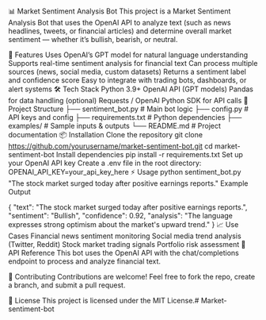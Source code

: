 📊 Market Sentiment Analysis Bot
This project is a Market Sentiment Analysis Bot that uses the OpenAI API to analyze text (such as news headlines, tweets, or financial articles) and determine overall market sentiment — whether it’s bullish, bearish, or neutral.

🚀 Features
Uses OpenAI’s GPT model for natural language understanding
Supports real-time sentiment analysis for financial text
Can process multiple sources (news, social media, custom datasets)
Returns a sentiment label and confidence score
Easy to integrate with trading bots, dashboards, or alert systems
🛠️ Tech Stack
Python 3.9+
OpenAI API (GPT models)
Pandas for data handling (optional)
Requests / OpenAI Python SDK for API calls
📂 Project Structure
├── sentiment_bot.py       # Main bot logic
├── config.py               # API keys and config
├── requirements.txt        # Python dependencies
├── examples/               # Sample inputs & outputs
└── README.md               # Project documentation
📦 Installation
Clone the repository
git clone https://github.com/yourusername/market-sentiment-bot.git
cd market-sentiment-bot
Install dependencies
pip install -r requirements.txt
Set up your OpenAI API key Create a .env file in the root directory:
OPENAI_API_KEY=your_api_key_here
⚡ Usage
python sentiment_bot.py "The stock market surged today after positive earnings reports."
Example Output

{
  "text": "The stock market surged today after positive earnings reports.",
  "sentiment": "Bullish",
  "confidence": 0.92,
  "analysis": "The language expresses strong optimism about the market's upward trend."
}
📈 Use Cases
Financial news sentiment monitoring
Social media trend analysis (Twitter, Reddit)
Stock market trading signals
Portfolio risk assessment
🔑 API Reference
This bot uses the OpenAI API with the chat/completions endpoint to process and analyze financial text.

🤝 Contributing
Contributions are welcome! Feel free to fork the repo, create a branch, and submit a pull request.

📜 License
This project is licensed under the MIT License.# Market-sentiment-bot
